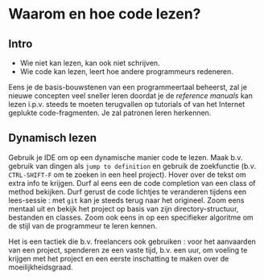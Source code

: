 # Waarom en hoe code lezen?

## Intro

- Wie niet kan lezen, kan ook niet schrijven.
- Wie code kan lezen, leert hoe andere programmeurs redeneren.

Eens je de basis-bouwstenen van een programmeertaal beheerst, zal je nieuwe
concepten veel sneller leren doordat je de *reference manuals* kan lezen i.p.v.
steeds te moeten terugvallen op tutorials of van het Internet geplukte
code-fragmenten. Je zal patronen leren herkennen.

## Dynamisch lezen

Gebruik je IDE om op een dynamische manier code te lezen.
Maak b.v. gebruik van dingen als `jump to definition` en gebruik de zoekfunctie
(b.v. `CTRL-SHIFT-F` om te zoeken in een heel project). Hover over de tekst om
extra info te krijgen. Durf al eens een de code completion van een class of
method bekijken. Durf gerust de code lichtjes te veranderen tijdens een
lees-sessie : met `git` kan je steeds terug naar het origineel. Zoom eens
mentaal uit en bekijk het project op basis van zijn directory-structuur,
bestanden en classes. Zoom ook eens in op een specifieker algoritme om de stijl
van de programmeur te leren kennen. 

Het is een tactiek die b.v. freelancers ook gebruiken : voor het aanvaarden van een project,
spenderen ze een vaste tijd, b.v. een uur, om voeling te krijgen met het project
en een eerste inschatting te maken over de moeilijkheidsgraad. 



